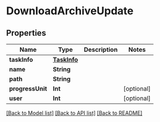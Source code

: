 # DownloadArchiveUpdate

## Properties

Name | Type | Description | Notes
------------ | ------------- | ------------- | -------------
**taskInfo** | [**TaskInfo**](TaskInfo.md) |  | 
**name** | **String** |  | 
**path** | **String** |  | 
**progressUnit** | **Int** |  | [optional] 
**user** | **Int** |  | [optional] 

[[Back to Model list]](../#documentation-for-models) [[Back to API list]](../#documentation-for-api-endpoints) [[Back to README]](../)


